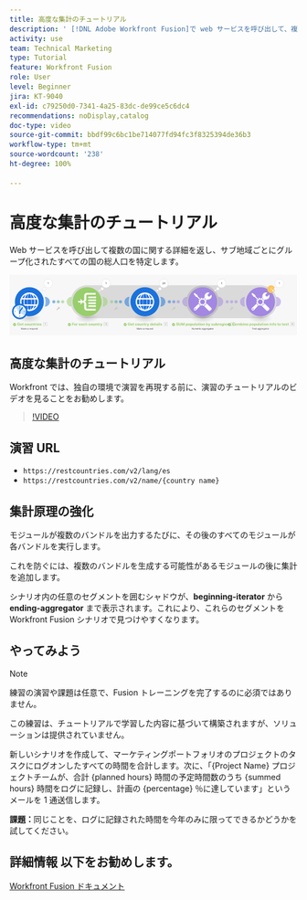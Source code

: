 ```yaml
---
title: 高度な集計のチュートリアル
description: ' [!DNL Adobe Workfront Fusion]で web サービスを呼び出して、複数の国に関する詳細を返し、サブ地域ごとにグループ化された人口を特定する方法を説明します。'
activity: use
team: Technical Marketing
type: Tutorial
feature: Workfront Fusion
role: User
level: Beginner
jira: KT-9040
exl-id: c79250d0-7341-4a25-83dc-de99ce5c6dc4
recommendations: noDisplay,catalog
doc-type: video
source-git-commit: bbdf99c6bc1be714077fd94fc3f8325394de36b3
workflow-type: tm+mt
source-wordcount: '238'
ht-degree: 100%

---
```


# 高度な集計のチュートリアル

Web サービスを呼び出して複数の国に関する詳細を返し、サブ地域ごとにグループ化されたすべての国の総人口を特定します。

![Fusion シナリオの画像](assets/iteration-and-aggregation-3.png)

## 高度な集計のチュートリアル

Workfront では、独自の環境で演習を再現する前に、演習のチュートリアルのビデオを見ることをお勧めします。

>[!VIDEO](https://video.tv.adobe.com/v/335281/?quality=12&learn=on&enablevpops=1)

## 演習 URL

* `https://restcountries.com/v2/lang/es`
* `https://restcountries.com/v2/name/{country name}`



## 集計原理の強化

モジュールが複数のバンドルを出力するたびに、その後のすべてのモジュールが各バンドルを実行します。

これを防ぐには、複数のバンドルを生成する可能性があるモジュールの後に集計を追加します。

シナリオ内の任意のセグメントを囲むシャドウが、**beginning-iterator** から **ending-aggregator** まで表示されます。これにより、これらのセグメントを Workfront Fusion シナリオで見つけやすくなります。

## やってみよう

>[!NOTE]
>
>練習の演習や課題は任意で、Fusion トレーニングを完了するのに必須ではありません。

この練習は、チュートリアルで学習した内容に基づいて構築されますが、ソリューションは提供されていません。

新しいシナリオを作成して、マーケティングポートフォリオのプロジェクトのタスクにログオンしたすべての時間を合計します。次に、「{Project Name} プロジェクトチームが、合計 {planned hours} 時間の予定時間数のうち {summed hours} 時間をログに記録し、計画の {percentage} ％に達しています」というメールを 1 通送信します。

**課題：**&#x200B;同じことを、ログに記録された時間を今年のみに限ってできるかどうかを試してください。

## 詳細情報 以下をお勧めします。

[Workfront Fusion ドキュメント](https://experienceleague.adobe.com/en/docs/workfront-fusion/using/get-started-with-fusion/understand-workfront-fusion/workfront-fusion-overview)
